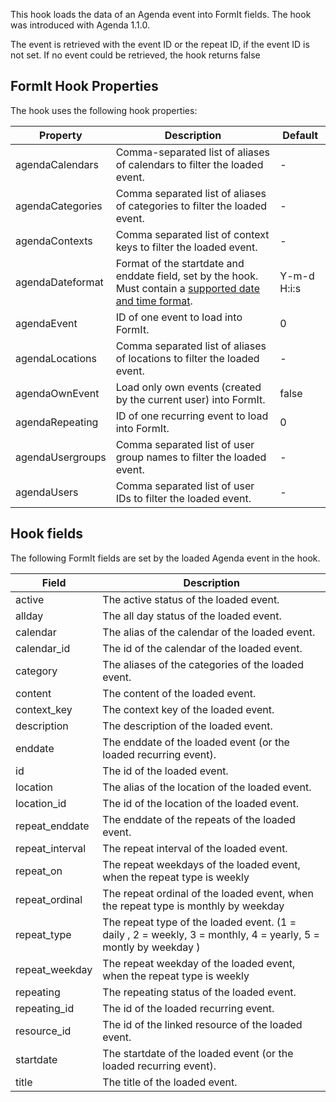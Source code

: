 This hook loads the data of an Agenda event into FormIt fields. The hook was introduced with Agenda 1.1.0.

The event is retrieved with the event ID or the repeat ID, if the event ID is
not set. If no event could be retrieved, the hook returns false

## FormIt Hook Properties

The hook uses the following hook properties:

| Property         | Description                                                                                                                                                      | Default     |
|------------------|------------------------------------------------------------------------------------------------------------------------------------------------------------------|-------------|
| agendaCalendars  | Comma-separated list of aliases of calendars to filter the loaded event.                                                                                         | -           |
| agendaCategories | Comma separated list of aliases of categories to filter the loaded event.                                                                                        | -           |
| agendaContexts   | Comma separated list of context keys to filter the loaded event.                                                                                                 | -           |
| agendaDateformat | Format of the startdate and enddate field, set by the hook. Must contain a [supported date and time format](https://www.php.net/manual/de/datetime.formats.php). | Y-m-d H:i:s |
| agendaEvent      | ID of one event to load into FormIt.                                                                                                                             | 0           |
| agendaLocations  | Comma separated list of aliases of locations to filter the loaded event.                                                                                         | -           |
| agendaOwnEvent   | Load only own events (created by the current user) into FormIt.                                                                                                  | false       |
| agendaRepeating  | ID of one recurring event to load into FormIt.                                                                                                                   | 0           |
| agendaUsergroups | Comma separated list of user group names to filter the loaded event.                                                                                             | -           |
| agendaUsers      | Comma separated list of user IDs to filter the loaded event.                                                                                                     | -           |

## Hook fields

The following FormIt fields are set by the loaded Agenda event in the hook.

| Field           | Description                                                                                                    |
|-----------------|----------------------------------------------------------------------------------------------------------------|
| active          | The active status of the loaded event.                                                                         |
| allday          | The all day status of the loaded event.                                                                        |
| calendar        | The alias of the calendar of the loaded event.                                                                 |
| calendar_id     | The id of the calendar of the loaded event.                                                                    |
| category        | The aliases of the categories of the loaded event.                                                             |
| content         | The content of the loaded event.                                                                               |
| context_key     | The context key of the loaded event.                                                                           |
| description     | The description of the loaded event.                                                                           |
| enddate         | The enddate of the loaded event (or the loaded recurring event).                                               |
| id              | The id of the loaded event.                                                                                    |
| location        | The alias of the location of the loaded event.                                                                 |
| location_id     | The id of the location of the loaded event.                                                                    |
| repeat_enddate  | The enddate of the repeats of the loaded event.                                                                |
| repeat_interval | The repeat interval of the loaded event.                                                                       |
| repeat_on       | The repeat weekdays of the loaded event, when the repeat type is weekly                                        |
| repeat_ordinal  | The repeat ordinal of the loaded event, when the repeat type is monthly by weekday                             |
| repeat_type     | The repeat type of the loaded event. (1 = daily , 2 = weekly, 3 = monthly, 4 = yearly, 5 = montly by weekday ) |
| repeat_weekday  | The repeat weekday of the loaded event, when the repeat type is weekly                                         |
| repeating       | The repeating status of the loaded event.                                                                      |
| repeating_id    | The id of the loaded recurring event.                                                                          |
| resource_id     | The id of the linked resource of the loaded event.                                                             |
| startdate       | The startdate of the loaded event (or the loaded recurring event).                                             |
| title           | The title of the loaded event.                                                                                 |
